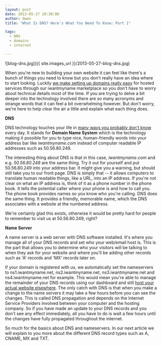 ```yaml
---
layout: post
date: 2013-05-27 19:30:00
author: Owen
title: "What Is DNS? Here's What You Need To Know: Part 1"

tags:
  - DNS
  - domains
  - internet

---
```


![blog-dns.jpg]({{ site.images_url }}/2013-05-27-blog-dns.jpg)

When you're new to building your own website it can feel like there's a bunch of things you need to know but you don't really have an idea where to start looking. Luckily [we make setting up domains really easy](https://iwantmyname.com/services) for hosted services through our iwantmyname marketplace so you don't have to worry about technical details most of the time. If you are trying to delve a bit deeper into the technology involved there are so many acronyms and strange words that it can feel a bit overwhelming however. But don't worry, we're here to help clear the air a little and explain what each thing does.

**DNS**

DNS technology touches your life in [many ways you probably don't know](http://www.huffingtonpost.com/paul-mockapetris/dns-what-celebrating-30-y_b_3211030.html) every day. It stands for **Domain Name System** which is the technology making it possible for you to type nice, human-friendly words into your address bar like *iwantmyname.com* instead of computer readable IP addresses such as 50.56.80.249.

The interesting thing about DNS is that in this case, _iwantmyname.com_ and e.g. _50.56.80.249_ are the same thing. Try it out for yourself and put 50.56.80.249 into your address bar. It might give you a warning, but should still take you to our front page. DNS is simply that -- it allows computers to translate human readable things, like a URL, into an IP address. If you're not clear on what an IP address is, think of it as a phone number in the phone book. It tells the potential caller where your phone is and how to call you. The phone book provides names so you know who you're calling. DNS does the same thing. It provides a friendly, memorable name, which the DNS associates with a website at the numbered address.

We're certainly glad this exists, otherwise it would be pretty hard for people to remember to visit us at 50.56.80.249, right?

**Name Server**

A name server is a web server with DNS software installed. It's where you manage all of your DNS records and set who your web/email host is. This is the part that allows you to determine who your visitors will be talking to when they ask for your website and where you'll be adding other records such as 'A' records and 'MX' records later on.

If your domain is registered with us, we automatically set the nameservers to ns1.iwantmyname.net, ns2.iwantmyname.net, ns3.iwantmyname.net and ns4.iwantmyname.net for example. This would mean you're able to manage the remainder of your DNS records using our dashboard and still [host your actual website elsewhere](https://iwantmyname.com/features/domains/web-hosting). The only catch with DNS is that when you make a change to the name servers it may take a few hours before you can see the changes. This is called DNS propagation and depends on the Internet Service Providers involved between your computer and the hosting company. So if you have made an update to your DNS records and you don't see any effect immediately, all you have to do is wait a few hours until the changes have fully propagated throughout the internet.

So much for the basics about DNS and nameservers. In our next article we will explain to you more about the different DNS record types such as A, CNAME, MX and TXT.
